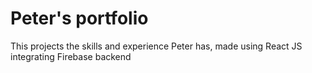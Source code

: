 # Peter's portfolio

This projects the skills and experience Peter has, made using React JS integrating Firebase backend


